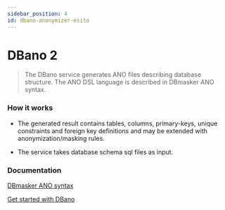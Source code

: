 ```yaml
---
sidebar_position: 4
id: dbano-anonymizer-esito
---
```

# DBano 2

> The DBano service generates ANO files describing database structure. The ANO DSL language is described in DBmasker ANO syntax.

### How it works

- The generated result contains tables, columns,
  primary-keys, unique constraints and foreign key definitions
  and may be extended with anonymization/masking rules.

- The service takes database schema sql files as input.

### Documentation

<a
 target='_blank'
 rel='noopener noreferrer'
href='http://anonymizer-doc.esito.no/help/index.jsp?topic=%2Fno.esito.g9.doc.dbservices%2FDBmasker_ANO_syntax.html&cp%3D0_0_3&anchor=src-40534018'>
DBmasker ANO syntax
</a>

<a
 target='_blank'
 rel='noopener noreferrer'
 href='http://anonymizer-doc.esito.no/help/topic/no.esito.g9.doc.dbservices/DBano.html'>
Get started with DBano
</a>
